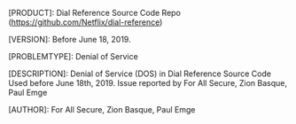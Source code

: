 
[PRODUCT]: Dial Reference Source Code Repo (https://github.com/Netflix/dial-reference)

[VERSION]: Before June 18, 2019.

[PROBLEMTYPE]: Denial of Service

[REFERENCES]: https://github.com/Netflix/security-bulletins/blob/master/advisories/nflx-2019-002.md

[DESCRIPTION]: Denial of Service (DOS) in Dial Reference Source Code Used before June 18th, 2019.  Issue reported by For All Secure, Zion Basque, Paul Emge

[AUTHOR]: For All Secure, Zion Basque, Paul Emge

[CVEID]: (CVE-2019-10028)[https://cve.mitre.org/cgi-bin/cvename.cgi?name=CVE-2019-10028]

